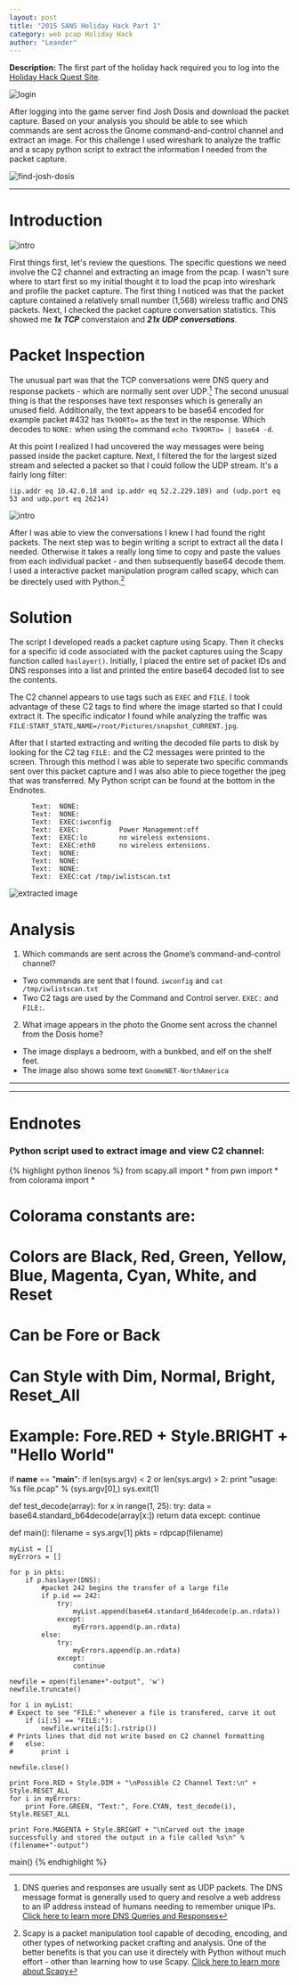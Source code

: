 ```yaml
---
layout: post
title: "2015 SANS Holiday Hack Part 1"
category: web pcap Holiday Hack
author: "Leander"
---
```

<strong>Description:</strong> The first part of the holiday hack required you to log into the [Holiday Hack Quest Site](https://quest.holidayhackchallenge.com/). 

![login](/images/2015-Holiday-Hack/2015-holiday-hack-part1-login.png)

After logging into the game server find Josh Dosis and download the packet capture. 
Based on your analysis you should be able to see which commands are sent across the Gnome command-and-control channel and extract an image. For this challenge I used wireshark to analyze the traffic and a scapy python script to extract the information I needed from the packet capture.
<!--break-->

![find-josh-dosis](/images/2015-Holiday-Hack/2015-holiday-hack-part1-find-josh.png)

------  

# Introduction

![intro](/images/2015-Holiday-Hack/2015-holiday-hack-part1-intro.png)

First things first, let's review the questions. The specific questions we need involve the C2 channel and extracting an image from the pcap. I wasn't sure where to start first so my initial thought it to load the pcap into wireshark and profile the packet capture. The first thing I noticed was that the packet capture contained a relatively small number (1,568) wireless traffic and DNS packets. Next, I checked the packet capture conversation statistics. This showed me <strong><em>1x TCP</em></strong> converstaion and <strong><em>21x UDP conversations</em></strong>. 

# Packet Inspection

The unusual part was that the TCP conversations were DNS query and response packets - which are normally sent over UDP.[^1] The second unusual thing is that the responses have text responses which is generally an unused field. Additionally, the text appears to be base64 encoded for example packet #432 has ```﻿Tk9ORTo=``` as the text in the response. Which decodes to ```NONE:``` when using the command ```echo Tk9ORTo= | base64 -d```.

At this point I realized I had uncovered the way messages were being passed inside the packet capture. Next, I filtered the for the largest sized stream and selected a packet so that I could follow the UDP stream. It's a fairly long filter:

```(ip.addr eq 10.42.0.18 and ip.addr eq 52.2.229.189) and (udp.port eq 53 and udp.port eq 26214)```

![intro](/images/2015-Holiday-Hack/2015-holiday-hack-part1-evidence.png)

After I was able to view the conversations I knew I had found the right packets. The next step was to begin writing a script to extract all the data I needed. Otherwise it takes a really long time to copy and paste the values from each individual packet - and then subsequently base64 decode them. I used a interactive packet manipulation program called scapy, which can be directely used with Python.[^2] 

# Solution

The script I developed reads a packet capture using Scapy. Then it checks for a specific id code associated with the packet captures using the Scapy function called ```haslayer()```. Initially, I placed the entire set of packet IDs and DNS responses into a list and printed the entire base64 decoded list to see the contents. 

The C2 channel appears to use tags such as ```EXEC``` and ```FILE```. I took advantage of these C2 tags to find where the image started so that I could extract it. The specific indicator I found while analyzing the traffic was ```FILE:START_STATE,NAME=/root/Pictures/snapshot_CURRENT.jpg```.

After that I started extracting and writing the decoded file parts to disk by looking for the C2 tag ```FILE:``` and the C2 messages were printed to the screen. Through this method I was able to seperate two specific commands sent over this packet capture and I was also able to piece together the jpeg that was transferred. My Python script can be found at the bottom in the Endnotes.

<figure class="highlight"><pre><code class="language-text" data-lang="text">﻿Text:  NONE:   
Text:  NONE:   
Text:  EXEC:iwconfig  
Text:  EXEC:          Power Management:off  
Text:  EXEC:lo        no wireless extensions.  
Text:  EXEC:eth0      no wireless extensions.  
Text:  NONE:   
Text:  NONE: 
Text:  NONE: 
Text:  EXEC:cat /tmp/iwlistscan.txt</code></pre></figure>

![extracted image](/images/2015-Holiday-Hack/2015-holiday-hack-pcap-extract-IMG.png)

# Analysis

1. Which commands are sent across the Gnome’s command-and-control channel?  
  * Two commands are sent that I found. ```iwconfig``` and ```cat /tmp/iwlistscan.txt```  
  * Two C2 tags are used by the Command and Control server. ```EXEC:``` and ```FILE:```.  
2. What image appears in the photo the Gnome sent across the channel from the Dosis home?  
  * The image displays a bedroom, with a bunkbed, and elf on the shelf feet.  
  * The image also shows some text ```GnomeNET-NorthAmerica```  

------

------

# Endnotes

[^1]: DNS queries and responses are usually sent as UDP packets. The DNS message format is generally used to query and resolve a web address to an IP address instead of humans needing to remember unique IPs. [Click here to learn more DNS Queries and Responses](http://www.firewall.cx/networking-topics/protocols/domain-name-system-dns/160-protocols-dns-query.html)

[^2]: Scapy is a packet manipulation tool capable of decoding, encoding, and other types of networking packet crafting and analysis. One of the better benefits is that you can use it directely with Python without much effort - other than learning how to use Scapy. [Click here to learn more about Scapy](http://www.secdev.org/projects/scapy/)

### Python script used to extract image and view C2 channel:

{% highlight python linenos %}
from scapy.all import *
from pwn import *
from colorama import *
# Colorama constants are:
#     Colors are Black, Red, Green, Yellow, Blue, Magenta, Cyan, White, and Reset
#     Can be Fore or Back
#     Can Style with Dim, Normal, Bright, Reset_All
# Example: Fore.RED + Style.BRIGHT + "Hello World"

if __name__ == "__main__":
    if len(sys.argv) < 2 or len(sys.argv) > 2:
        print "usage: %s file.pcap" % (sys.argv[0],)
        sys.exit(1)

def test_decode(array):
    for x in range(1, 25):
        try:
            data = base64.standard_b64decode(array[x:])
            return data
        except:
	    continue

def main():
    filename = sys.argv[1] 
    pkts = rdpcap(filename)
    
    myList = []
    myErrors = []
    
    for p in pkts:
        if p.haslayer(DNS):
            #packet 242 begins the transfer of a large file
            if p.id == 242:
                try:
                    myList.append(base64.standard_b64decode(p.an.rdata))
                except:
                    myErrors.append(p.an.rdata)
            else:
                try:
                    myErrors.append(p.an.rdata)
                except:
                    continue

    newfile = open(filename+"-output", 'w')
    newfile.truncate()

    for i in myList:
    # Expect to see "FILE:" whenever a file is transfered, carve it out
        if (i[:5] == "FILE:"):
            newfile.write(i[5:].rstrip())
    # Prints lines that did not write based on C2 channel formatting
    #   else:
    #       print i

    newfile.close()

    print Fore.RED + Style.DIM + "\nPossible C2 Channel Text:\n" + Style.RESET_ALL
    for i in myErrors:
        print Fore.GREEN, "Text:", Fore.CYAN, test_decode(i), Style.RESET_ALL

    print Fore.MAGENTA + Style.BRIGHT + "\nCarved out the image successfully and stored the output in a file called %s\n" % (filename+"-output")

main()
{% endhighlight %}